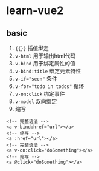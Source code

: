 # learn-vue2

## basic 

1. `{{}}` 插值绑定
2. `v-html` 用于输出html代码
3. `v-bind` 用于绑定属性的值
4. `v-bind:title` 绑定元素特性
5. `v-if="seen"` 条件
6. `v-for="todo in todos"` 循环
7. `v-on:click` 绑定事件
8. `v-model` 双向绑定
9. 缩写

```
<!-- 完整语法 -->
<a v-bind:href="url"></a>
<!-- 缩写 -->
<a :href="url"></a>
<!-- 完整语法 -->
<a v-on:click="doSomething"></a>
<!-- 缩写 -->
<a @click="doSomething"></a>
```

